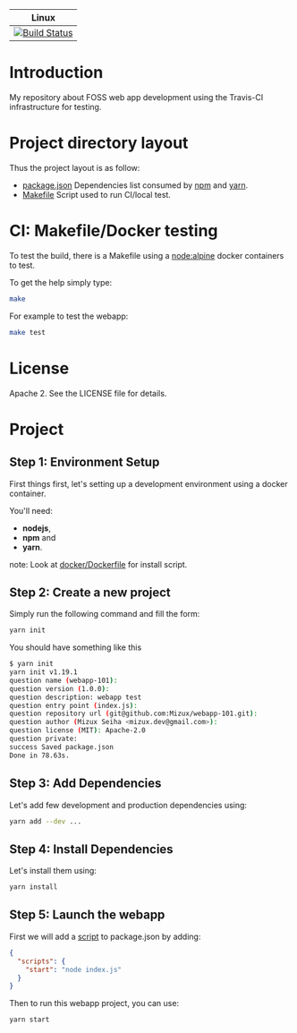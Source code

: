 | Linux                                           |
|-------------------------------------------------|
| [![Build Status][travis_status]][travis_builds] |

[travis_status]: https://travis-ci.org/Mizux/webapp-101.svg?branch=master
[travis_builds]: https://travis-ci.org/Mizux/webapp-101

# Introduction
My repository about FOSS web app development using the Travis-CI infrastructure for
 testing.

# Project directory layout
Thus the project layout is as follow:

* [package.json](package.json) Dependencies list consumed by [npm](https://www.npmjs.com/) and [yarn](https://yarnpkg.com/lang/en/).
* [Makefile](Makefile) Script used to run CI/local test.

# CI: Makefile/Docker testing
To test the build, there is a Makefile using a [node:alpine](https://hub.docker.com/_/node/) docker containers to test.

To get the help simply type:
```sh
make
```

For example to test the webapp:
```sh
make test
```

# License
Apache 2. See the LICENSE file for details.


# Project

## Step 1: Environment Setup
First things first, let's setting up a development environment using a docker container.  

You'll need:
- **nodejs**,
- **npm** and
- **yarn**.

note: Look at [docker/Dockerfile](docker/Dockerfile) for install script.

## Step 2: Create a new project

Simply run the following command and fill the form:
```sh
yarn init
```

You should have something like this
```sh
$ yarn init
yarn init v1.19.1
question name (webapp-101): 
question version (1.0.0): 
question description: webapp test
question entry point (index.js): 
question repository url (git@github.com:Mizux/webapp-101.git): 
question author (Mizux Seiha <mizux.dev@gmail.com>): 
question license (MIT): Apache-2.0
question private: 
success Saved package.json
Done in 78.63s.
```

## Step 3: Add Dependencies
Let's add few development and production dependencies using:
```sh
yarn add --dev ...
```

## Step 4: Install Dependencies
Let's install them using:
```sh
yarn install
```

## Step 5: Launch the webapp
First we will add a [script](https://yarnpkg.com/en/docs/package-json#toc-scripts) to package.json by adding:
```json
{
  "scripts": {
    "start": "node index.js"
  }
}
```

Then to run this webapp project, you can use:
```sh
yarn start
```
